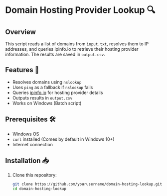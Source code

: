 # Domain Hosting Provider Lookup 🔍

## Overview
This script reads a list of domains from `input.txt`, resolves them to IP addresses, and queries ipinfo.io to retrieve their hosting provider information. The results are saved in `output.csv`.

## Features 🚀
- Resolves domains using `nslookup`
- Uses `ping` as a fallback if `nslookup` fails
- Queries [ipinfo.io](https://ipinfo.io) for hosting provider details
- Outputs results in `output.csv`
- Works on Windows (Batch script)

## Prerequisites 🛠
- Windows OS
- `curl` installed (Comes by default in Windows 10+)
- Internet connection

## Installation 📥
1. Clone this repository:
   ```sh
   git clone https://github.com/yourusername/domain-hosting-lookup.git
   cd domain-hosting-lookup
